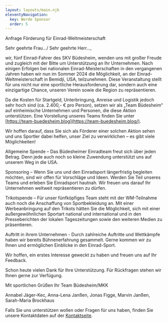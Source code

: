 ```yaml
---
layout: layouts/main.njk
eleventyNavigation:
  key: Werde Sponsor
  order: 5
---
```

Anfrage Förderung für Einrad-Weltmeisterschaft

Sehr geehrte Frau…/ Sehr geehrte Herr…,

wir, fünf Einrad-Fahrer des SKV Büdesheim, wenden uns mit großer Freude und zugleich mit der Bitte um Unterstützung an Ihr Unternehmen. Nach einigen Erfolgen bei nationalen Einrad-Meisterschaften in den vergangenen Jahren haben wir nun im Sommer 2024 die Möglichkeit, an der Einrad-Weltmeisterschaft in Bemidji, USA, teilzunehmen. Diese Veranstaltung stellt für uns nicht nur eine sportliche Herausforderung dar, sondern auch eine einzigartige Chance, unseren Verein sowie die Region zu repräsentieren.

Da die Kosten für Startgeld, Unterbringung, Anreise und Logistik jedoch sehr hoch sind (ca. 2.400,- € pro Person), setzen wir als „Team Büdesheim“ auf einheimische Unternehmen und Personen, die diese Aktion unterstützen. Eine Vorstellung unseres Teams finden Sie unter  [https://team-buedesheim.blog](https://team-buedesheim.blog/).

Wir hoffen darauf, dass Sie sich als Förderer einer solchen Aktion sehen und uns Sportler dabei helfen, unser Ziel zu verwirklichen – es gibt viele Möglichkeiten!

Allgemeine Spende – Das Büdesheimer Einradteam freut sich über jeden Betrag. Denn jede auch noch so kleine Zuwendung unterstützt uns auf unserem Weg in die USA. 

Sponsoring – Wenn Sie uns und den Einradsport längerfristig begleiten möchten, sind wir offen für Vorschläge und Ideen. Werden Sie Teil unseres Teams und erleben Sie Einradsport hautnah. Wir freuen uns darauf Ihr Unternehmen weltweit repräsentieren zu dürfen.

Trikotspende – Für unser fünfköpfiges Team steht mit der WM-Teilnahme auch noch die Anschaffung von Sportbekleidung an. Mit einer Werbeanbringung auf den Trikots hätten Sie die Möglichkeit, sich mit einer außergewöhnlichen Sportart national und international und in den Presseberichten der lokalen Tageszeitungen sowie den weiteren Medien zu präsentieren.

Auftritt in ihrem Unternehmen - Durch zahlreiche Auftritte und Wettkämpfe haben wir bereits Bühnenerfahrung gesammelt. Gerne kommen wir zu Ihnen und ermöglichen Einblicke in den Einrad-Sport.

Wir hoffen, ein erstes Interesse geweckt zu haben und freuen uns auf Ihr Feedback.

Schon heute vielen Dank für Ihre Unterstützung. Für Rückfragen stehen wir Ihnen gerne zur Verfügung. 

Mit sportlichen Grüßen Ihr Team Büdesheim/MKK

Annabel Jäger-Kec, Anna-Lena Janßen, Jonas Figge, Marvin Janßen, Sarah-Maria Brockhaus

Falls Sie uns unterstützen wollen oder Fragen für uns haben, finden Sie unsere Kontaktdaten auf der [Kontaktseite](/kontakt).
